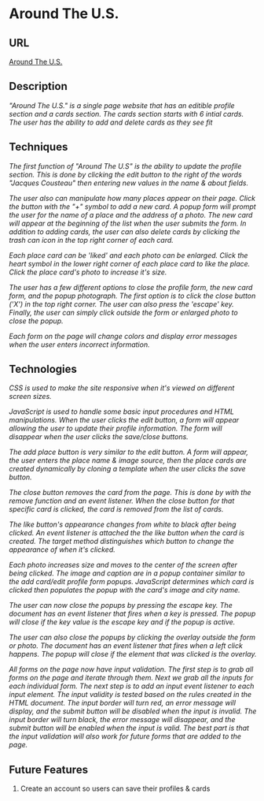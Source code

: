 # Around The U.S.

## URL
[Around The U.S.](https://rileydanejohnston.github.io/web_project_4/)

## Description
_"Around The U.S." is a single page website that has an editible profile section and a cards section. The cards section starts with 6 intial cards. The user has the ability to add and delete cards as they see fit_

## Techniques
_The first function of "Around The U.S" is the ability to update the profile section. This is done by clicking the edit button to the right of the words "Jacques Cousteau" then entering new values in the name & about fields._

_The user also can manipulate how many places appear on their page. Click the button with the "+" symbol to add a new card. A popup form will prompt the user for the name of a place and the address of a photo. The new card will appear at the beginning of the list when the user submits the form. In addition to adding cards, the user can also delete cards by clicking the trash can icon in the top right corner of each card._

_Each place card can be 'liked' and each photo can be enlarged. Click the heart symbol in the lower right corner of each place card to like the place. Click the place card's photo to increase it's size._

_The user has a few different options to close the profile form, the new card form, and the popup photograph. The first option is to click the close button ('X') in the top right corner. The user can also press the 'escape' key. Finally, the user can simply click outside the form or enlarged photo to close the popup._

_Each form on the page will change colors and display error messages when the user enters incorrect information._

## Technologies
_CSS is used to make the site responsive when it's viewed on different screen sizes._

_JavaScript is used to handle some basic input procedures and HTML manipulations. When the user clicks the edit button, a form will appear allowing the user to update their profile information. The form will disappear when the user clicks the save/close buttons._

_The add place button is very similar to the edit button. A form will appear, the user enters the place name & image source, then the place cards are created dynamically by cloning a template when the user clicks the save button._

_The close button removes the card from the page. This is done by with the remove function and an event listener. When the close button for that specific card is clicked, the card is removed from the list of cards._

_The like button's appearance changes from white to black after being clicked. An event listener is attached the the like button when the card is created. The target method distinguishes which button to change the appearance of when it's clicked._

_Each photo increases size and moves to the center of the screen after being clicked. The image and caption are in a popup container similar to the add card/edit profile form popups. JavaScript determines which card is clicked then populates the popup with the card's image and city name._

_The user can now close the popups by pressing the escape key. The document has an event listener that fires when a key is pressed. The popup will close if the key value is the escape key and if the popup is active._

_The user can also close the popups by clicking the overlay outside the form or photo. The document has an event listener that fires when a left click happens. The popup will close if the element that was clicked is the overlay._

_All forms on the page now have input validation. The first step is to grab all forms on the page and iterate through them. Next we grab all the inputs for each individual form. The next step is to add an input event listener to each input element. The input validity is tested based on the rules created in the HTML document. The input border will turn red, an error message will display, and the submit button will be disabled when the input is invalid. The input border will turn black, the error message will disappear, and the submit button will be enabled when the input is valid. The best part is that the input validation will also work for future forms that are added to the page._

## Future Features
1. Create an account so users can save their profiles & cards
